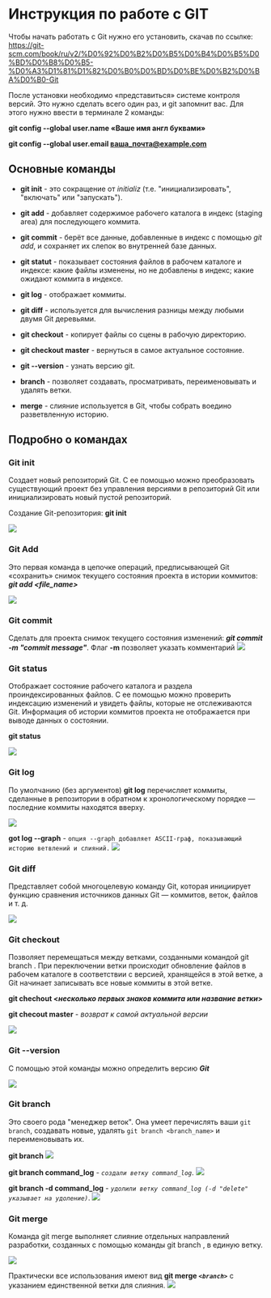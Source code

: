 # Инструкция по работе с GIT

Чтобы начать работать с Git нужно его установить, скачав по ссылке: 
 https://git-scm.com/book/ru/v2/%D0%92%D0%B2%D0%B5%D0%B4%D0%B5%D0%BD%D0%B8%D0%B5-%D0%A3%D1%81%D1%82%D0%B0%D0%BD%D0%BE%D0%B2%D0%BA%D0%B0-Git

После установки необходимо «представиться» системе контроля версий. Это нужно сделать всего один раз, и git запомнит вас. Для этого нужно ввести в терминале 2 команды:

**git config --global user.name «Ваше имя англ буквами»**

**git config --global user.email ваша_почта@example.com**

## Основные команды

- **git init** - это сокращение от _initializ_ (т.е. "инициализировать", "включать" или "запускать").

- **git add** - добавляет содержимое рабочего каталога в индекс (staging area) для последующего коммита.

- **git commit** - берёт все данные, добавленные в индекс с помощью _git add_, и сохраняет их слепок во внутренней базе данных.

- **git statut** - показывает состояния файлов в рабочем каталоге и индексе: какие файлы изменены, но не добавлены в индекс; какие ожидают коммита в индексе.

- **git log** - отображает коммиты.

- **git diff** - используется для вычисления разницы между любыми двумя Git деревьями.

- **git checkout** - копирует файлы со сцены в рабочую директорию.

- **git checkout master** - вернуться в самое актуальное состояние.

- **git --version** - узнать версию git.

* **branch** - позволяет создавать, просматривать, переименовывать и удалять ветки.

* **merge** - cлияние используется в Git, чтобы собрать воедино разветвленную историю.


## Подробно о командах

### Git init

Cоздает новый репозиторий Git. С ее помощью можно преобразовать существующий проект без управления версиями в репозиторий Git или инициализировать новый пустой репозиторий.

Создание Git-репозитория: **git init**

![](/img/command_init.PNG)

### Git Add

Это первая команда в цепочке операций, предписывающей Git «сохранить» снимок текущего состояния проекта в истории коммитов:
_**git add <file_name>**_

![](/img/command_add.PNG)

### Git commit

Cделать для проекта снимок текущего состояния изменений:
_**git commit -m "commit message"**_.
Флаг **-m** позволяет указать комментарий
![](/img/command_commit.PNG)

### Git status

Отображает состояние рабочего каталога и раздела проиндексированных файлов. С ее помощью можно проверить индексацию изменений и увидеть файлы, которые не отслеживаются Git. Информация об истории коммитов проекта не отображается при выводе данных о состоянии.

**git status**

![](/img/command_status1.PNG)

### Git log

По умолчанию (без аргументов) **git log** перечисляет коммиты, сделанные в репозитории в обратном к хронологическому порядке — последние коммиты находятся вверху.

![](/img/command_log.PNG)

**got log --graph** - `опция --graph добавляет ASCII-граф, показывающий историю ветвлений и слияний.`
![](/img/command_log_graph.PNG)

### Git diff

Представляет собой многоцелевую команду Git, которая инициирует функцию сравнения источников данных Git — коммитов, веток, файлов и т. д.

![](/img/command_diff.PNG)

### Git checkout

Позволяет перемещаться между ветками, созданными командой git branch . При переключении ветки происходит обновление файлов в рабочем каталоге в соответствии с версией, хранящейся в этой ветке, а Git начинает записывать все новые коммиты в этой ветке.

**git chechout <_несколько первых знаков коммита или название ветки_>** 

**git checout master** - _возврат к самой актуальной версии_

![](/img/command_chekcout.PNG)

### Git --version

С помощью этой команды можно определить версию _**Git**_

![](/img/command_version.PNG)

### Git branch

Это своего рода "менеджер веток". Она умеет перечислять ваши  `git branch`, создавать новые, удалять `git branch <branch_name>` и переименовывать их.

**git branch**
![](/img/command_branch.PNG)

**git branch command_log** - *`создали ветку command_log`*.
![](/img/command_branch_creation.PNG)

**git branch -d command_log** - *`удолили ветку command_log (-d "delete" указывает на удоление)`*.
![](/img/command_branch_delete.PNG)

### Git merge

Команда git merge выполняет слияние отдельных направлений разработки, созданных с помощью команды git branch , в единую ветку.

![](/img/command_merge.png)

Практически все использования имеют вид **git merge  _`<branch>`_** с указанием единственной ветки для слияния.
![](/img/command_merge_1.PNG)
